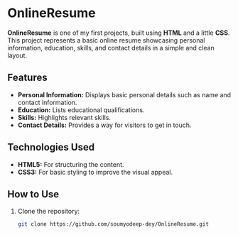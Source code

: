 # OnlineResume

**OnlineResume** is one of my first projects, built using **HTML** and a little **CSS**. This project represents a basic online resume showcasing personal information, education, skills, and contact details in a simple and clean layout.

## Features

- **Personal Information:** Displays basic personal details such as name and contact information.
- **Education:** Lists educational qualifications.
- **Skills:** Highlights relevant skills.
- **Contact Details:** Provides a way for visitors to get in touch.

## Technologies Used

- **HTML5:** For structuring the content.
- **CSS3:** For basic styling to improve the visual appeal.

## How to Use

1. Clone the repository:
   ```bash
   git clone https://github.com/soumyodeep-dey/OnlineResume.git
